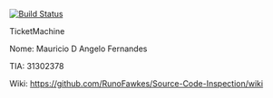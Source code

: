 [![Build Status](https://travis-ci.org/RunoFawkes/Source-Code-Inspection.svg?branch=master)](https://travis-ci.org/RunoFawkes/Source-Code-Inspection)

TicketMachine

Nome: Mauricio D Angelo Fernandes

TIA: 31302378

Wiki: https://github.com/RunoFawkes/Source-Code-Inspection/wiki 
